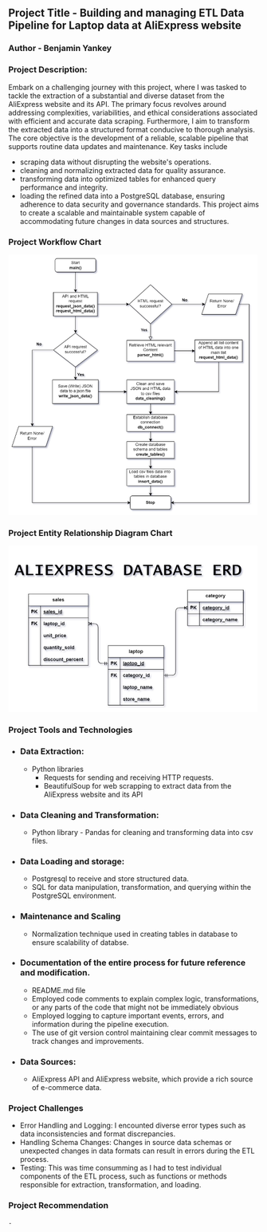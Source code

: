 ## Project Title - Building and managing ETL Data Pipeline for Laptop data at AliExpress website
  ### Author - Benjamin Yankey 
  
  ### Project Description: 
  Embark on a challenging journey with this project, where I was tasked to tackle the extraction of a substantial and diverse dataset from the AliExpress website and its API. The primary focus revolves around addressing complexities, variabilities, and ethical considerations associated with efficient and accurate data scraping. Furthermore, I aim to transform the extracted data into a structured format conducive to thorough analysis. The core objective is the development of a reliable, scalable pipeline that supports routine data updates and maintenance. 
  Key tasks include 
  - scraping data without disrupting the website's operations.
  - cleaning and normalizing extracted data for quality assurance.
  - transforming data into optimized tables for enhanced query performance and integrity.
  - loading the refined data into a PostgreSQL database, ensuring adherence to data security and governance standards.
  This project aims to create a scalable and maintainable system capable of accommodating future changes in data sources and structures.

### Project Workflow Chart
  <img src="images/ALiExpress_Flow_Chart.jpg" alt="AliExpress flow chart" width="500"/>

### Project Entity Relationship Diagram Chart
  <img src="images/ALIEXPRESS ERD.jpg" alt="AliExpress ERD" width="500"/>

### Project Tools and Technologies
  - ### Data Extraction:
    *  Python libraries
       * Requests for sending and receiving  HTTP requests. 
       * BeautifulSoup for web scrapping to extract data from the AliExpress website and its API
  - ### Data Cleaning and Transformation:
    * Python library - Pandas for cleaning and transforming data into csv files.
  
  - ### Data Loading and storage:
    * Postgresql to receive and store structured data.
    * SQL for data manipulation, transformation, and querying within the PostgreSQL environment.
      
  - ### Maintenance and Scaling
    * Normalization technique used in creating tables in database to ensure scalability of databse.
      
  - ### Documentation of the entire process for future reference and modification.
    * README.md file
    * Employed code comments to explain complex logic, transformations, or any parts of the code that might not be immediately obvious
    * Employed logging to capture important events, errors, and information during the pipeline execution.
    * The use of git version control maintaining clear commit messages to track changes and improvements.
    
  - ### Data Sources:
    * AliExpress API and AliExpress website, which provide a rich source of e-commerce data.
### Project Challenges
  - Error Handling and Logging: I encounted diverse error types such as data inconsistencies and format discrepancies.
  - Handling Schema Changes: Changes in source data schemas or unexpected changes in data formats can result in errors during the ETL process.
  - Testing: This was time consumming as I had to test individual components of the ETL process, such as functions or methods responsible for extraction, transformation, and loading.
### Project Recommendation
    - 




